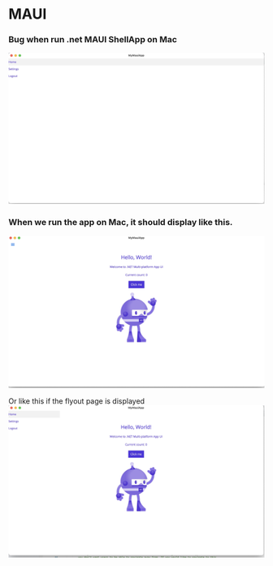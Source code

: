 # MAUI
### Bug when run .net MAUI ShellApp on Mac
![bug](images/bug.jpg)

### When we run the app on Mac, it should display like this.
![Expectation](images/expectation.jpg)

Or like this if the flyout page is displayed
![Expectation](images/shellopen.jpg)